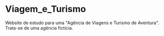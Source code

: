 # Viagem_e_Turismo
Website de estudo para uma "Agência de Viagens e Turismo de Aventura". Trata-se de uma agência fictícia.
